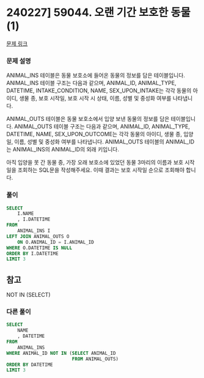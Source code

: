 # 240227] 59044. 오랜 기간 보호한 동물(1)

[문제 링크](https://school.programmers.co.kr/learn/courses/30/lessons/59044)

### 문제 설명
ANIMAL_INS 테이블은 동물 보호소에 들어온 동물의 정보를 담은 테이블입니다. ANIMAL_INS 테이블 구조는 다음과 같으며, ANIMAL_ID, ANIMAL_TYPE, DATETIME, INTAKE_CONDITION, NAME, SEX_UPON_INTAKE는 각각 동물의 아이디, 생물 종, 보호 시작일, 보호 시작 시 상태, 이름, 성별 및 중성화 여부를 나타냅니다.  

ANIMAL_OUTS 테이블은 동물 보호소에서 입양 보낸 동물의 정보를 담은 테이블입니다. ANIMAL_OUTS 테이블 구조는 다음과 같으며, ANIMAL_ID, ANIMAL_TYPE, DATETIME, NAME, SEX_UPON_OUTCOME는 각각 동물의 아이디, 생물 종, 입양일, 이름, 성별 및 중성화 여부를 나타냅니다. ANIMAL_OUTS 테이블의 ANIMAL_ID는 ANIMAL_INS의 ANIMAL_ID의 외래 키입니다.  

아직 입양을 못 간 동물 중, 가장 오래 보호소에 있었던 동물 3마리의 이름과 보호 시작일을 조회하는 SQL문을 작성해주세요. 이때 결과는 보호 시작일 순으로 조회해야 합니다.

### 풀이
```sql
SELECT
    I.NAME
    , I.DATETIME
FROM
    ANIMAL_INS I
LEFT JOIN ANIMAL_OUTS O
    ON O.ANIMAL_ID = I.ANIMAL_ID
WHERE O.DATETIME IS NULL
ORDER BY I.DATETIME
LIMIT 3
```

## 참고
NOT IN (SELECT)

###  다른 풀이
```sql
SELECT
    NAME
    , DATETIME
FROM
    ANIMAL_INS
WHERE ANIMAL_ID NOT IN (SELECT ANIMAL_ID
                        FROM ANIMAL_OUTS)
ORDER BY DATETIME
LIMIT 3
```
